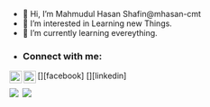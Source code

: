 - 👋 Hi, I’m Mahmudul Hasan Shafin@mhasan-cmt
- 👀 I’m interested in Learning new Things.
- 🌱 I’m currently learning evereything.
- ### Connect with me:

[<img align="left" alt="mahmudul hasan shafin" width="22px" src="https://raw.githubusercontent.com/iconic/open-iconic/master/svg/facebook.svg" />][facebook]
[<img align="left" alt="Mahmudul hasan shafin | LinkedIn" width="22px" src="https://cdn.jsdelivr.net/npm/simple-icons@v3/icons/linkedin.svg" />][linkedin]
<p>
<img src="https://github-readme-stats.vercel.app/api?username=mhasan-cmt&show_icons=true&theme=cobalt"/>
<img style="margin-left:.2rem;" src="https://github-readme-stats.vercel.app/api/top-langs/?username=mhasan-cmt&theme=cobalt&layout=compact"/>
</p>

